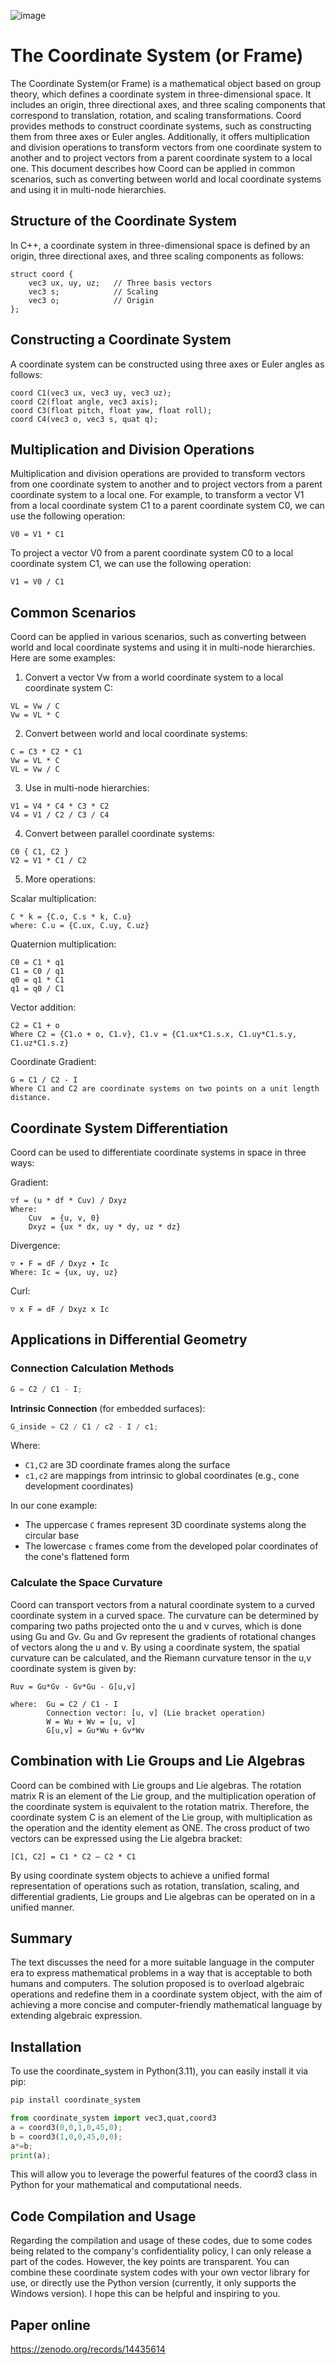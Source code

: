 ![image](https://github.com/user-attachments/assets/066f8e50-1146-4ebb-b319-cabc8b3f7add)

# The Coordinate System (or Frame)
The Coordinate System(or Frame) is a mathematical object based on group theory, which defines a coordinate system in three-dimensional space. It includes an origin, three directional axes, and three scaling components that correspond to translation, rotation, and scaling transformations. Coord provides methods to construct coordinate systems, such as constructing them from three axes or Euler angles. Additionally, it offers multiplication and division operations to transform vectors from one coordinate system to another and to project vectors from a parent coordinate system to a local one. This document describes how Coord can be applied in common scenarios, such as converting between world and local coordinate systems and using it in multi-node hierarchies.

## Structure of the Coordinate System

In C++, a coordinate system in three-dimensional space is defined by an origin, three directional axes, and three scaling components as follows:

```
struct coord {
    vec3 ux, uy, uz;   // Three basis vectors
    vec3 s;            // Scaling
    vec3 o;            // Origin
};
```

## Constructing a Coordinate System

A coordinate system can be constructed using three axes or Euler angles as follows:

```
coord C1(vec3 ux, vec3 uy, vec3 uz);
coord C2(float angle, vec3 axis); 
coord C3(float pitch, float yaw, float roll);
coord C4(vec3 o, vec3 s, quat q); 
```

## Multiplication and Division Operations

Multiplication and division operations are provided to transform vectors from one coordinate system to another and to project vectors from a parent coordinate system to a local one. For example, to transform a vector V1 from a local coordinate system C1 to a parent coordinate system C0, we can use the following operation:

```
V0 = V1 * C1
```

To project a vector V0 from a parent coordinate system C0 to a local coordinate system C1, we can use the following operation:

```
V1 = V0 / C1
```

## Common Scenarios

Coord can be applied in various scenarios, such as converting between world and local coordinate systems and using it in multi-node hierarchies. Here are some examples:

1. Convert a vector Vw from a world coordinate system to a local coordinate system C:

```
VL = Vw / C   
Vw = VL * C 
```

2. Convert between world and local coordinate systems:

```
C = C3 * C2 * C1
Vw = VL * C
VL = Vw / C
```

3. Use in multi-node hierarchies:

```
V1 = V4 * C4 * C3 * C2 
V4 = V1 / C2 / C3 / C4
```

4. Convert between parallel coordinate systems:

```
C0 { C1, C2 }
V2 = V1 * C1 / C2
```

5. More operations:

Scalar multiplication:

```
C * k = {C.o, C.s * k, C.u}
where: C.u = {C.ux, C.uy, C.uz}
```

Quaternion multiplication:

```
C0 = C1 * q1 
C1 = C0 / q1
q0 = q1 * C1
q1 = q0 / C1
```

Vector addition:

```
C2 = C1 + o
Where C2 = {C1.o + o, C1.v}, C1.v = {C1.ux*C1.s.x, C1.uy*C1.s.y, C1.uz*C1.s.z}
```

Coordinate Gradient:
```
G = C1 / C2 - I
Where C1 and C2 are coordinate systems on two points on a unit length distance.
```
## Coordinate System Differentiation

Coord can be used to differentiate coordinate systems in space in three ways:

Gradient: 

```
▽f = (u * df * Cuv) / Dxyz
Where:
    Cuv  = {u, v, 0}
    Dxyz = {ux * dx, uy * dy, uz * dz}
```

Divergence:

```
▽ ∙ F = dF / Dxyz ∙ Ic
Where: Ic = {ux, uy, uz}
```

Curl:

```
▽ x F = dF / Dxyz x Ic
```

## Applications in Differential Geometry

### Connection Calculation Methods

```cpp
G = C2 / C1 - I;
```

**Intrinsic Connection** (for embedded surfaces):
```cpp
G_inside = C2 / C1 / c2 - I / c1;
```
Where:
- `C1,C2` are 3D coordinate frames along the surface
- `c1,c2` are mappings from intrinsic to global coordinates (e.g., cone development coordinates)

In our cone example:
- The uppercase `C` frames represent 3D coordinate systems along the circular base
- The lowercase `c` frames come from the developed polar coordinates of the cone's flattened form

### Calculate the Space Curvature
Coord can transport vectors from a natural coordinate system to a curved coordinate system in a curved space. The curvature can be determined by comparing two paths projected onto the u and v curves, which is done using Gu and Gv. Gu and Gv represent the gradients of rotational changes of vectors along the u and v. By using a coordinate system, the spatial curvature can be calculated, and the Riemann curvature tensor in the u,v coordinate system is given by:

```
Ruv = Gu*Gv - Gv*Gu - G[u,v]

where:  Gu = C2 / C1 - I
        Connection vector: [u, v] (Lie bracket operation)
        W = Wu + Wv = [u, v]
        G[u,v] = Gu*Wu + Gv*Wv
```

## Combination with Lie Groups and Lie Algebras

Coord can be combined with Lie groups and Lie algebras. The rotation matrix R is an element of the Lie group, and the multiplication operation of the coordinate system is equivalent to the rotation matrix. Therefore, the coordinate system C is an element of the Lie group, with multiplication as the operation and the identity element as ONE. The cross product of two vectors can be expressed using the Lie algebra bracket:  
```
[C1, C2] = C1 * C2 – C2 * C1
```
By using coordinate system objects to achieve a unified formal representation of operations such as rotation, translation, scaling, and differential gradients, Lie groups and Lie algebras can be operated on in a unified manner.

## Summary

The text discusses the need for a more suitable language in the computer era to express mathematical problems in a way that is acceptable to both humans and computers. The solution proposed is to overload algebraic operations and redefine them in a coordinate system object, with the aim of achieving a more concise and computer-friendly mathematical language by extending algebraic expression.

## Installation

To use the coordinate_system in Python(3.11), you can easily install it via pip:

```bash
pip install coordinate_system
```

```python
from coordinate_system import vec3,quat,coord3
a = coord3(0,0,1,0,45,0);
b = coord3(1,0,0,45,0,0);
a*=b;
print(a);
```
This will allow you to leverage the powerful features of the coord3 class in Python for your mathematical and computational needs.

## Code Compilation and Usage
Regarding the compilation and usage of these codes, due to some codes being related to the company's confidentiality policy, I can only release a part of the codes. However, the key points are transparent. You can combine these coordinate system codes with your own vector library for use, or directly use the Python version (currently, it only supports the Windows version). I hope this can be helpful and inspiring to you.

##  Paper online
https://zenodo.org/records/14435614
